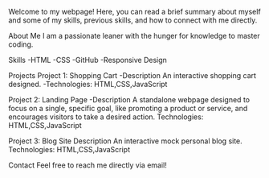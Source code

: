 Welcome to my webpage! Here, you can read a brief summary about myself and some of my skills, previous skills, and how to connect with me directly.

About Me
I am a passionate leaner with the hunger for knowledge to master coding.

Skills
-HTML -CSS -GitHub -Responsive Design

Projects
Project 1: Shopping Cart
-Description An interactive shopping cart designed. -Technologies: HTML,CSS,JavaScript

Project 2: Landing Page
-Description A standalone webpage designed to focus on a single, specific goal, like promoting a product or service, and encourages visitors to take a desired action. Technologies: HTML,CSS,JavaScript

Project 3: Blog Site
Description An interactive mock personal blog site. Technologies: HTML,CSS,JavaScript

Contact
Feel free to reach me directly via email!
